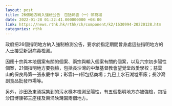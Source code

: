 ```yaml
---
layout: post
title: 26個地方納入強檢公告　包括彩雲（一）邨商場
date: 2022-01-28 01:22:41.000000000 +08:00
link: https://news.rthk.hk/rthk/ch/component/k2/1630994-20220128.htm
categories: rthk
---
```


政府把26個指明地方納入強制檢測公告，要求於指定期間曾身處這些指明地方的人士接受新冠病毒檢測。

因應十宗與本地個案有關的個案、兩宗與輸入個案有關的個案，以及六宗初步陽性個案，21個指明地方要強檢，包括長沙灣的中華基督教會望覺堂啟愛學校；慈雲山的保良局第一張永慶中學；彩雲(一)邨包括商場；九巴上水石湖墟車廠；長沙灣副食品批發市場等。

另外，沙田及東涌採集到的污水樣本檢測呈陽性，有五個指明地方亦被強檢，包括沙田博康邨三座樓及東涌映灣園兩個地方。
